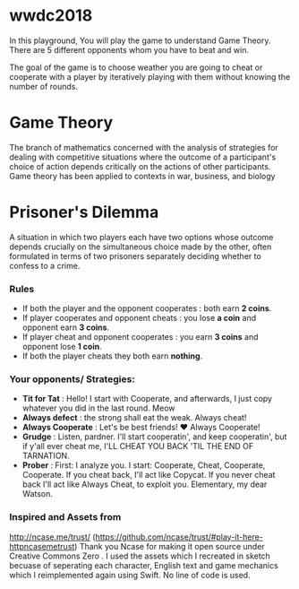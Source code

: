 # wwdc2018
In this playground, You will play the game to understand Game Theory. There are 5 different opponents whom you have to beat and win.

The goal of the game is to choose weather you are going to cheat or cooperate with a player by iteratively playing with them without knowing the number of rounds.

# Game Theory
The branch of mathematics concerned with the analysis of strategies for dealing with competitive situations where the outcome of a participant's choice of action depends critically on the actions of other participants. Game theory has been applied to contexts in war, business, and biology

# Prisoner's Dilemma
  A situation in which two players each have two options whose outcome depends crucially on the simultaneous choice made by the other, often formulated in terms of two prisoners separately deciding whether to confess to a crime.

### Rules
 
 * If both the player and the opponent cooperates : both earn **2 coins**.   
 * If player cooperates and opponent cheats : you lose **a coin** and opponent earn **3 coins**.    
 * If player cheat and opponent cooperates : you earn **3 coins** and opponent lose **1 coin**.
 * If both the player cheats they both earn **nothing**. 
 
 ### Your opponents/ Strategies:
 
 * **Tit for Tat** : Hello! I start with Cooperate, and afterwards, I just copy whatever you did in the last round. Meow
 * **Always defect** : the strong shall eat the weak. Always cheat!
 * **Always Cooperate** : Let's be best friends! ❤️ Always Cooperate!
 * **Grudge** : Listen, pardner. I'll start cooperatin', and keep cooperatin', but if y'all ever cheat me, I'LL CHEAT YOU BACK 'TIL THE END OF TARNATION.
 * **Prober** : First: I analyze you. I start: Cooperate, Cheat, Cooperate, Cooperate. If you cheat back, I'll act like Copycat. If you never cheat back I'll act like Always Cheat, to exploit you. Elementary, my dear Watson.

### Inspired and Assets from
 http://ncase.me/trust/ (https://github.com/ncase/trust/#play-it-here-httpncasemetrust)
 Thank you Ncase for making it open source under Creative Commons Zero . I used the assets which I recreated in sketch becuase of seperating each character, English text and game mechanics which I reimplemented again using Swift. No line of code is used. 
